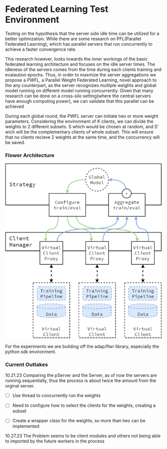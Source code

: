 
# Federated Learning Test Environment

Testing on the hypothesis that the server side idle time can be utilized for a better optimization.
While there are some research on PFL(Parallel Federated Learning), which has parallel servers that run concurrently to achieve 
a faster convergence rate.

This research however, looks towards the inner workings of the basic federated learning architecture and focuses on the idle
server times. The idleness of the servers comes from the time during each clients training and evalaution epochs. Thus, in order to maxmize the 
server aggregations we propose a *PWFL*, a Parallel Weight Federated Learning, novel approach to the any counterpart, as the server 
recognizes multiple weights and global model running on different model running concurrently. Given that many research can be done 
on a cross-silo setting(where the central servers have enough computing power), we can validate that this parallel can be achieved

During each global round, the PWFL server can initiate two or more weight parameters.
Considering the environment of K clients, we can divide the weights to 2 different subsets. S which would be chosen at random, and S' wich will be the complementary clients of whole subset. 
This will ensure that no clients recieve 2 weights at the same time, and the concurrency will be saved.


### Flower Architecture

![Alt text](./img/flwr_image.png)

For the experiments we are building off the adap/flwr library, especially the 
python sdk environment. 


### Current Outtakes

10.21.23
Comparing the pServer and the Server, as of now the servers are running sequentially, thus the process is about twice the amount from
the orginal server.

- [ ] Use thread to concurrently run the weights
- [ ] Need to configure how to select the clients for the weights, creating a subset
- [ ] Create a wrapper class for the weights, so more than two can be implemented 


10.27.23
The Problem seems to be client modules and others not being able to imported by the future workers in the process 